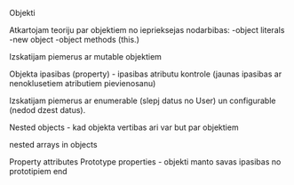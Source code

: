 Objekti

Atkartojam teoriju par objektiem no ieprieksejas nodarbibas:
-object literals
-new object
-object methods (this.)

Izskatijam piemerus ar mutable objektiem

Objekta ipasibas (property) - ipasibas atributu kontrole (jaunas ipasibas ar nenoklusetiem atributiem pievienosanu)

Izskatijam piemerus ar enumerable (slepj datus no User) un configurable (nedod dzest datus).

Nested objects - kad objekta vertibas ari var but par objektiem

nested arrays in objects

Property attributes
Prototype properties - objekti manto savas ipasibas no prototipiem
end
